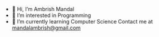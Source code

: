 - 👋 Hi, I’m Ambrish Mandal
- 👀 I’m interested in Programming
- 🌱 I’m currently learning Computer Science
 Contact me at mandalambrish@gmail.com

<!---
ambrishmandal/ambrishmandal is a ✨ special ✨ repository because its `README.md` (this file) appears on your GitHub profile.
You can click the Preview link to take a look at your changes.
--->
